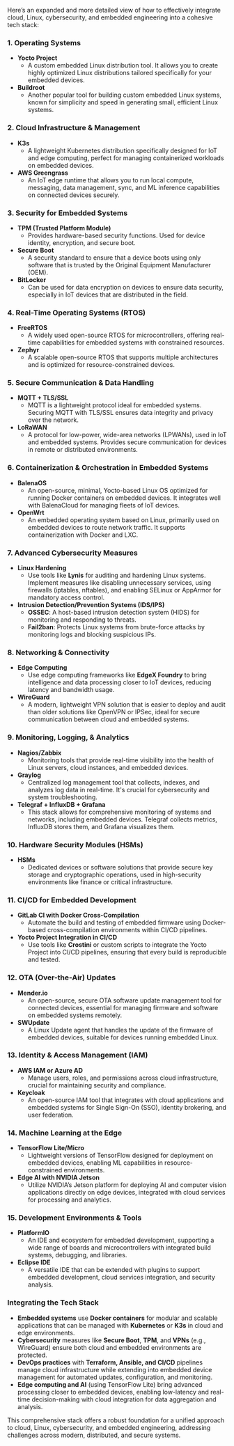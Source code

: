 Here’s an expanded and more detailed view of how to effectively integrate cloud, Linux, cybersecurity, and embedded engineering into a cohesive tech stack:

### **1. Operating Systems**
   - **Yocto Project**
     - A custom embedded Linux distribution tool. It allows you to create highly optimized Linux distributions tailored specifically for your embedded devices.
   - **Buildroot**
     - Another popular tool for building custom embedded Linux systems, known for simplicity and speed in generating small, efficient Linux systems.

### **2. Cloud Infrastructure & Management**
   - **K3s**
     - A lightweight Kubernetes distribution specifically designed for IoT and edge computing, perfect for managing containerized workloads on embedded devices.
   - **AWS Greengrass**
     - An IoT edge runtime that allows you to run local compute, messaging, data management, sync, and ML inference capabilities on connected devices securely.

### **3. Security for Embedded Systems**
   - **TPM (Trusted Platform Module)**
     - Provides hardware-based security functions. Used for device identity, encryption, and secure boot.
   - **Secure Boot**
     - A security standard to ensure that a device boots using only software that is trusted by the Original Equipment Manufacturer (OEM).
   - **BitLocker**
     - Can be used for data encryption on devices to ensure data security, especially in IoT devices that are distributed in the field.

### **4. Real-Time Operating Systems (RTOS)**
   - **FreeRTOS**
     - A widely used open-source RTOS for microcontrollers, offering real-time capabilities for embedded systems with constrained resources.
   - **Zephyr**
     - A scalable open-source RTOS that supports multiple architectures and is optimized for resource-constrained devices.

### **5. Secure Communication & Data Handling**
   - **MQTT + TLS/SSL**
     - MQTT is a lightweight protocol ideal for embedded systems. Securing MQTT with TLS/SSL ensures data integrity and privacy over the network.
   - **LoRaWAN**
     - A protocol for low-power, wide-area networks (LPWANs), used in IoT and embedded systems. Provides secure communication for devices in remote or distributed environments.

### **6. Containerization & Orchestration in Embedded Systems**
   - **BalenaOS**
     - An open-source, minimal, Yocto-based Linux OS optimized for running Docker containers on embedded devices. It integrates well with BalenaCloud for managing fleets of IoT devices.
   - **OpenWrt**
     - An embedded operating system based on Linux, primarily used on embedded devices to route network traffic. It supports containerization with Docker and LXC.

### **7. Advanced Cybersecurity Measures**
   - **Linux Hardening**
     - Use tools like **Lynis** for auditing and hardening Linux systems. Implement measures like disabling unnecessary services, using firewalls (iptables, nftables), and enabling SELinux or AppArmor for mandatory access control.
   - **Intrusion Detection/Prevention Systems (IDS/IPS)**
     - **OSSEC**: A host-based intrusion detection system (HIDS) for monitoring and responding to threats.
     - **Fail2ban**: Protects Linux systems from brute-force attacks by monitoring logs and blocking suspicious IPs.

### **8. Networking & Connectivity**
   - **Edge Computing**
     - Use edge computing frameworks like **EdgeX Foundry** to bring intelligence and data processing closer to IoT devices, reducing latency and bandwidth usage.
   - **WireGuard**
     - A modern, lightweight VPN solution that is easier to deploy and audit than older solutions like OpenVPN or IPSec, ideal for secure communication between cloud and embedded systems.

### **9. Monitoring, Logging, & Analytics**
   - **Nagios/Zabbix**
     - Monitoring tools that provide real-time visibility into the health of Linux servers, cloud instances, and embedded devices.
   - **Graylog**
     - Centralized log management tool that collects, indexes, and analyzes log data in real-time. It's crucial for cybersecurity and system troubleshooting.
   - **Telegraf + InfluxDB + Grafana**
     - This stack allows for comprehensive monitoring of systems and networks, including embedded devices. Telegraf collects metrics, InfluxDB stores them, and Grafana visualizes them.

### **10. Hardware Security Modules (HSMs)**
   - **HSMs**
     - Dedicated devices or software solutions that provide secure key storage and cryptographic operations, used in high-security environments like finance or critical infrastructure.

### **11. CI/CD for Embedded Development**
   - **GitLab CI with Docker Cross-Compilation**
     - Automate the build and testing of embedded firmware using Docker-based cross-compilation environments within CI/CD pipelines.
   - **Yocto Project Integration in CI/CD**
     - Use tools like **Crostini** or custom scripts to integrate the Yocto Project into CI/CD pipelines, ensuring that every build is reproducible and tested.

### **12. OTA (Over-the-Air) Updates**
   - **Mender.io**
     - An open-source, secure OTA software update management tool for connected devices, essential for managing firmware and software on embedded systems remotely.
   - **SWUpdate**
     - A Linux Update agent that handles the update of the firmware of embedded devices, suitable for devices running embedded Linux.

### **13. Identity & Access Management (IAM)**
   - **AWS IAM or Azure AD**
     - Manage users, roles, and permissions across cloud infrastructure, crucial for maintaining security and compliance.
   - **Keycloak**
     - An open-source IAM tool that integrates with cloud applications and embedded systems for Single Sign-On (SSO), identity brokering, and user federation.

### **14. Machine Learning at the Edge**
   - **TensorFlow Lite/Micro**
     - Lightweight versions of TensorFlow designed for deployment on embedded devices, enabling ML capabilities in resource-constrained environments.
   - **Edge AI with NVIDIA Jetson**
     - Utilize NVIDIA’s Jetson platform for deploying AI and computer vision applications directly on edge devices, integrated with cloud services for processing and analytics.

### **15. Development Environments & Tools**
   - **PlatformIO**
     - An IDE and ecosystem for embedded development, supporting a wide range of boards and microcontrollers with integrated build systems, debugging, and libraries.
   - **Eclipse IDE**
     - A versatile IDE that can be extended with plugins to support embedded development, cloud services integration, and security analysis.

### **Integrating the Tech Stack**
- **Embedded systems** use **Docker containers** for modular and scalable applications that can be managed with **Kubernetes** or **K3s** in cloud and edge environments.
- **Cybersecurity** measures like **Secure Boot**, **TPM**, and **VPNs** (e.g., WireGuard) ensure both cloud and embedded environments are protected.
- **DevOps practices** with **Terraform, Ansible, and CI/CD** pipelines manage cloud infrastructure while extending into embedded device management for automated updates, configuration, and monitoring.
- **Edge computing and AI** (using TensorFlow Lite) bring advanced processing closer to embedded devices, enabling low-latency and real-time decision-making with cloud integration for data aggregation and analysis.

This comprehensive stack offers a robust foundation for a unified approach to cloud, Linux, cybersecurity, and embedded engineering, addressing challenges across modern, distributed, and secure systems.
